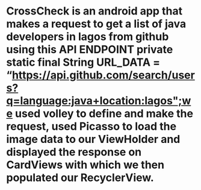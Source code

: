 # CrossCheck is an android app that makes a request to get a list of java developers in lagos from github using this API ENDPOINT private static final String URL_DATA = “https://api.github.com/search/users?q=language:java+location:lagos";we used volley to define and make the request, used Picasso to load the image data to our ViewHolder and displayed the response on CardViews with which we then populated our RecyclerView.
